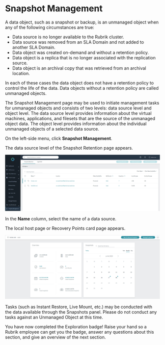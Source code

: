 # Snapshot Management

A data object, such as a snapshot or backup, is an unmanaged object when any of the following circumstances are true:

* Data source is no longer available to the Rubrik cluster.
* Data source was removed from an SLA Domain and not added to another SLA Domain.
* Data object was created on-demand and without a retention policy.
* Data object is a replica that is no longer associated with the replication source.
* Data object is an archival copy that was retrieved from an archival location.

In each of these cases the data object does not have a retention policy to control the life of the data. Data objects without a retention policy are called unmanaged objects.

The Snapshot Management page may be used to initiate management tasks for unmanaged objects and consists of two levels: data source level and object level. The data source level provides information about the virtual machines, applications, and filesets that are the source of the unmanaged object data. The object level provides information about the individual unmanaged objects of a selected data source.

On the left-side menu, click **Snapshot Management**.

The data source level of the Snapshot Retention page appears.

<p align="center">
<img src="../images/image60.png">
</p>

In the **Name** column, select the name of a data source.

The local host page or Recovery Points card page appears.

<p align="center">
<img src="../images/image61.png">
</p>

Tasks (such as Instant Restore, Live Mount, etc.) may be conducted with the data available through the Snapshots panel. Please do not conduct any tasks against an Unmanaged Object at this time.

You have now completed the Exploration badge! Raise your hand so a Rubrik employee can get you the badge, answer any questions about this section, and give an overview of the next section.